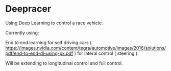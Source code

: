 # Deepracer

Using Deep Learning to control a race vehicle.

Currently using:
 
End to end learning for self driving cars ( https://images.nvidia.com/content/tegra/automotive/images/2016/solutions/pdf/end-to-end-dl-using-px.pdf )
for lateral control ( steering ).

Will be extending to longitudinal control and full control.

